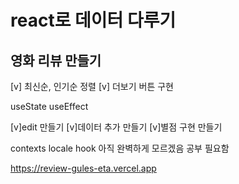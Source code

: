 # react로 데이터 다루기

## 영화 리뷰 만들기

[v] 최신순, 인기순 정렬
[v] 더보기 버튼 구현

useState
useEffect

[v]edit 만들기
[v]데이터 추가 만들기
[v]별점 구현 만들기


contexts
locale
hook  아직 완벽하게 모르겠음 공부 필요함


https://review-gules-eta.vercel.app
